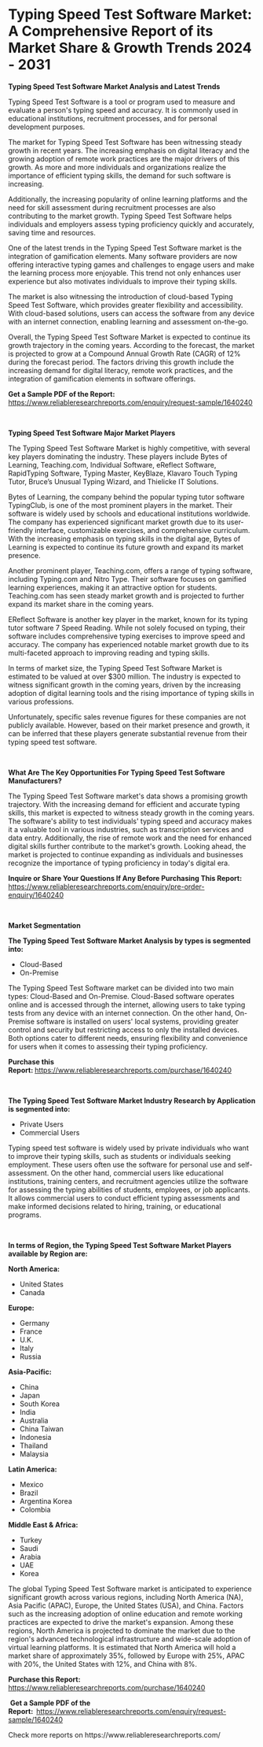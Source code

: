 <p><h1>Typing Speed Test Software Market: A Comprehensive Report of its Market Share & Growth Trends 2024 - 2031</h1></p><p><strong>Typing Speed Test Software Market Analysis and Latest Trends</strong></p>
<p><p>Typing Speed Test Software is a tool or program used to measure and evaluate a person's typing speed and accuracy. It is commonly used in educational institutions, recruitment processes, and for personal development purposes.</p><p>The market for Typing Speed Test Software has been witnessing steady growth in recent years. The increasing emphasis on digital literacy and the growing adoption of remote work practices are the major drivers of this growth. As more and more individuals and organizations realize the importance of efficient typing skills, the demand for such software is increasing.</p><p>Additionally, the increasing popularity of online learning platforms and the need for skill assessment during recruitment processes are also contributing to the market growth. Typing Speed Test Software helps individuals and employers assess typing proficiency quickly and accurately, saving time and resources.</p><p>One of the latest trends in the Typing Speed Test Software market is the integration of gamification elements. Many software providers are now offering interactive typing games and challenges to engage users and make the learning process more enjoyable. This trend not only enhances user experience but also motivates individuals to improve their typing skills.</p><p>The market is also witnessing the introduction of cloud-based Typing Speed Test Software, which provides greater flexibility and accessibility. With cloud-based solutions, users can access the software from any device with an internet connection, enabling learning and assessment on-the-go.</p><p>Overall, the Typing Speed Test Software Market is expected to continue its growth trajectory in the coming years. According to the forecast, the market is projected to grow at a Compound Annual Growth Rate (CAGR) of 12% during the forecast period. The factors driving this growth include the increasing demand for digital literacy, remote work practices, and the integration of gamification elements in software offerings.</p></p>
<p><strong>Get a Sample PDF of the Report:&nbsp;</strong> <a href="https://www.reliableresearchreports.com/enquiry/request-sample/1640240">https://www.reliableresearchreports.com/enquiry/request-sample/1640240</a></p>
<p>&nbsp;</p>
<p><strong>Typing Speed Test Software Major Market Players</strong></p>
<p><p>The Typing Speed Test Software Market is highly competitive, with several key players dominating the industry. These players include Bytes of Learning, Teaching.com, Individual Software, eReflect Software, RapidTyping Software, Typing Master, KeyBlaze, Klavaro Touch Typing Tutor, Bruce’s Unusual Typing Wizard, and Thielicke IT Solutions. </p><p>Bytes of Learning, the company behind the popular typing tutor software TypingClub, is one of the most prominent players in the market. Their software is widely used by schools and educational institutions worldwide. The company has experienced significant market growth due to its user-friendly interface, customizable exercises, and comprehensive curriculum. With the increasing emphasis on typing skills in the digital age, Bytes of Learning is expected to continue its future growth and expand its market presence.</p><p>Another prominent player, Teaching.com, offers a range of typing software, including Typing.com and Nitro Type. Their software focuses on gamified learning experiences, making it an attractive option for students. Teaching.com has seen steady market growth and is projected to further expand its market share in the coming years.</p><p>EReflect Software is another key player in the market, known for its typing tutor software 7 Speed Reading. While not solely focused on typing, their software includes comprehensive typing exercises to improve speed and accuracy. The company has experienced notable market growth due to its multi-faceted approach to improving reading and typing skills.</p><p>In terms of market size, the Typing Speed Test Software Market is estimated to be valued at over $300 million. The industry is expected to witness significant growth in the coming years, driven by the increasing adoption of digital learning tools and the rising importance of typing skills in various professions.</p><p>Unfortunately, specific sales revenue figures for these companies are not publicly available. However, based on their market presence and growth, it can be inferred that these players generate substantial revenue from their typing speed test software.</p></p>
<p>&nbsp;</p>
<p><strong>What Are The Key Opportunities For Typing Speed Test Software Manufacturers?</strong></p>
<p><p>The Typing Speed Test Software market's data shows a promising growth trajectory. With the increasing demand for efficient and accurate typing skills, this market is expected to witness steady growth in the coming years. The software's ability to test individuals' typing speed and accuracy makes it a valuable tool in various industries, such as transcription services and data entry. Additionally, the rise of remote work and the need for enhanced digital skills further contribute to the market's growth. Looking ahead, the market is projected to continue expanding as individuals and businesses recognize the importance of typing proficiency in today's digital era.</p></p>
<p><strong>Inquire or Share Your Questions If Any Before Purchasing This Report:</strong> <a href="https://www.reliableresearchreports.com/enquiry/pre-order-enquiry/1640240">https://www.reliableresearchreports.com/enquiry/pre-order-enquiry/1640240</a></p>
<p>&nbsp;</p>
<p><strong>Market Segmentation</strong></p>
<p><strong>The Typing Speed Test Software Market Analysis by types is segmented into:</strong></p>
<p><ul><li>Cloud-Based</li><li>On-Premise</li></ul></p>
<p><p>The Typing Speed Test Software market can be divided into two main types: Cloud-Based and On-Premise. Cloud-Based software operates online and is accessed through the internet, allowing users to take typing tests from any device with an internet connection. On the other hand, On-Premise software is installed on users' local systems, providing greater control and security but restricting access to only the installed devices. Both options cater to different needs, ensuring flexibility and convenience for users when it comes to assessing their typing proficiency.</p></p>
<p><strong>Purchase this Report:&nbsp;</strong><a href="https://www.reliableresearchreports.com/purchase/1640240">https://www.reliableresearchreports.com/purchase/1640240</a></p>
<p>&nbsp;</p>
<p><strong>The Typing Speed Test Software Market Industry Research by Application is segmented into:</strong></p>
<p><ul><li>Private Users</li><li>Commercial Users</li></ul></p>
<p><p>Typing speed test software is widely used by private individuals who want to improve their typing skills, such as students or individuals seeking employment. These users often use the software for personal use and self-assessment. On the other hand, commercial users like educational institutions, training centers, and recruitment agencies utilize the software for assessing the typing abilities of students, employees, or job applicants. It allows commercial users to conduct efficient typing assessments and make informed decisions related to hiring, training, or educational programs.</p></p>
<p>&nbsp;</p>
<p><strong>In terms of Region, the Typing Speed Test Software Market Players available by Region are:</strong></p>
<p>
    <p> <strong> North America: </strong>
        <ul>
            <li>United States</li>
            <li>Canada</li>
        </ul>
        </p> 
    <p> <strong> Europe: </strong>
        <ul>
            <li>Germany</li>
            <li>France</li>
            <li>U.K.</li>
            <li>Italy</li>
            <li>Russia</li>
        </ul>
        </p> 
    <p> <strong> Asia-Pacific: </strong>
        <ul>
            <li>China</li>
            <li>Japan</li>
            <li>South Korea</li>
            <li>India</li>
            <li>Australia</li>
            <li>China Taiwan</li>
            <li>Indonesia</li>
            <li>Thailand</li>
            <li>Malaysia</li>
        </ul>
        </p> 
    <p> <strong> Latin America: </strong>
        <ul>
            <li>Mexico</li>
            <li>Brazil</li>
            <li>Argentina Korea</li>
            <li>Colombia</li>
        </ul>
        </p> 
    <p> <strong> Middle East & Africa: </strong>
        <ul>
            <li>Turkey</li>
            <li>Saudi</li>
            <li>Arabia</li>
            <li>UAE</li>
            <li>Korea</li>
        </ul>
    </p>
    </p>
<p><p>The global Typing Speed Test Software market is anticipated to experience significant growth across various regions, including North America (NA), Asia Pacific (APAC), Europe, the United States (USA), and China. Factors such as the increasing adoption of online education and remote working practices are expected to drive the market's expansion. Among these regions, North America is projected to dominate the market due to the region's advanced technological infrastructure and wide-scale adoption of virtual learning platforms. It is estimated that North America will hold a market share of approximately 35%, followed by Europe with 25%, APAC with 20%, the United States with 12%, and China with 8%.</p></p>
<p><strong>Purchase this Report: </strong><a href="https://www.reliableresearchreports.com/purchase/1640240">https://www.reliableresearchreports.com/purchase/1640240</a></p>
<p>&nbsp;<strong>Get a Sample PDF of the Report:&nbsp;&nbsp;</strong><a href="https://www.reliableresearchreports.com/enquiry/request-sample/1640240">https://www.reliableresearchreports.com/enquiry/request-sample/1640240</a></p>
<p><strong></strong></p>
<p>Check more reports on https://www.reliableresearchreports.com/</p>
